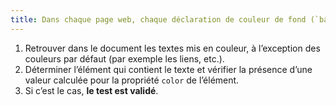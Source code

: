 ```yaml
---
title: Dans chaque page web, chaque déclaration de couleur de fond (`background`, `background-color`), d’un élément susceptible de contenir du texte, est-elle accompagnée d’une déclaration de couleur de police (`color`) au moins, héritée d’un parent ?
---
```


1. Retrouver dans le document les textes mis en couleur, à l’exception des couleurs par défaut (par exemple les liens, etc.).
2. Déterminer l’élément qui contient le texte et vérifier la présence d’une valeur calculée pour la propriété `color` de l’élément.
3. Si c’est le cas, **le test est validé**.
